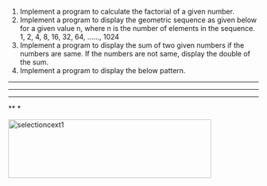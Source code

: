 1. Implement a program to calculate the factorial of a given number.
2. Implement a program to display the geometric sequence as given below for a given value n, where n is the number of elements in the sequence. 1, 2, 4, 8, 16, 32, 64, ......, 1024
3. Implement a program to display the sum of two given numbers if the numbers are same. If the numbers are not same, display the double of the sum. 
4. Implement a program to display the below pattern.
*****
****
***
**
*

<img width="408" height="118" alt="selectioncext1" src="https://github.com/user-attachments/assets/e3b08445-adcc-442b-9392-3356a2a2154f" />
